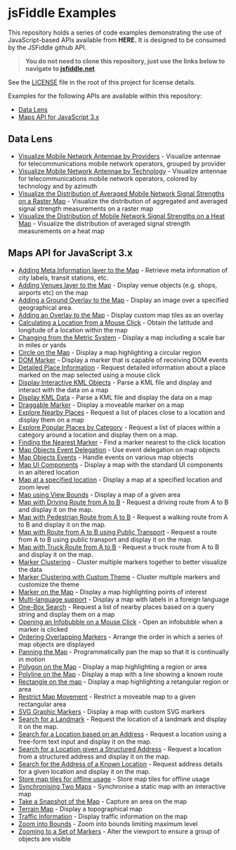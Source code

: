 # jsFiddle Examples

This repository holds a series of code examples demonstrating the use of JavaScript-based APIs available from **HERE.** It is designed to be consumed by the JSFiddle github API.

> **You do not need to clone this repository, just use the links below to navigate to [jsfiddle.net](http://jsfiddle.net)**.

See the [LICENSE](LICENSE) file in the root of this project for license details.

Examples for the following APIs are available within this repository:

* [Data Lens](https://datalens.here.com)
* [Maps API for JavaScript 3.x](https://developer.here.com/develop/javascript-api)


## Data Lens

* [Visualize Mobile Network Antennae by Providers](http://jsfiddle.net/gh/get/jquery/2.1.0/heremaps/jsfiddle-github/tree/master/telco-categorical-markers) - Visualize antennae for telecommunications mobile network operators, grouped by provider
* [Visualize Mobile Network Antennae by Technology](http://jsfiddle.net/gh/get/jquery/2.1.0/heremaps/jsfiddle-github/tree/master/telco-antennas) - Visualize antennae for telecommunications mobile network operators, colored by technology and by azimuth
* [Visualize the Distribution of Averaged Mobile Network Signal Strengths on a Raster Map](http://jsfiddle.net/gh/get/jquery/2.1.0/heremaps/jsfiddle-github/tree/master/telco-rastermap) - Visualize the distribution of aggregated and averaged signal strength measurements on a raster map
* [Visualize the Distribution of Mobile Network Signal Strengths on a Heat Map](http://jsfiddle.net/gh/get/jquery/2.1.0/heremaps/jsfiddle-github/tree/master/telco-heatmap) - Visualize the distribution of averaged signal strength measurements on a heat map


## Maps API for JavaScript 3.x

* [Adding Meta Information layer to the Map](http://jsfiddle.net/gh/get/jquery/2.1.0/heremaps/jsfiddle-github/tree/master/meta-info-layer) - Retrieve meta information of city labels, transit stations, etc.
* [Adding Venues layer to the Map](http://jsfiddle.net/gh/get/jquery/2.1.0/heremaps/jsfiddle-github/tree/master/venues-layer) - Display venue objects (e.g. shops, airports etc) on the map
* [Adding a Ground Overlay to the Map](http://jsfiddle.net/gh/get/jquery/2.1.0/heremaps/jsfiddle-github/tree/master/ground-overlay) - Display an image over a specified geographical area.
* [Adding an Overlay to the Map](http://jsfiddle.net/gh/get/jquery/2.1.0/heremaps/jsfiddle-github/tree/master/custom-tile-overlay) - Display custom map tiles as an overlay
* [Calculating a Location from a Mouse Click](http://jsfiddle.net/gh/get/jquery/2.1.0/heremaps/jsfiddle-github/tree/master/position-on-mouse-click) - Obtain the latitude and longitude of a location within the map
* [Changing from the Metric System](http://jsfiddle.net/gh/get/jquery/2.1.0/heremaps/jsfiddle-github/tree/master/map-scale-bar-changing-from-the-metric-system) - Display a map including a scale bar in miles or yards
* [Circle on the Map](http://jsfiddle.net/gh/get/jquery/2.1.0/heremaps/jsfiddle-github/tree/master/circle-on-the-map) - Display a map highlighting a circular region
* [DOM Marker](http://jsfiddle.net/gh/get/jquery/2.1.0/heremaps/jsfiddle-github/tree/master/map-with-dom-marker) - Display a marker that is capable of receiving DOM events
* [Detailed Place Information](http://jsfiddle.net/gh/get/jquery/2.1.0/heremaps/jsfiddle-github/tree/master/get-place-details) - Request detailed information about a place marked on the map selected using a mouse click
* [Display Interactive KML Objects](http://jsfiddle.net/gh/get/jquery/2.1.0/heremaps/jsfiddle-github/tree/master/map-with-interactive-kml-objects) - Parse a KML file and display and interact with the data on a map
* [Display KML Data](http://jsfiddle.net/gh/get/jquery/2.1.0/heremaps/jsfiddle-github/tree/master/display-kml-on-map) - Parse a KML file and display the data on a map
* [Draggable Marker](http://jsfiddle.net/gh/get/jquery/2.1.0/heremaps/jsfiddle-github/tree/master/draggable-marker) - Display a moveable marker on a map
* [Explore Nearby Places](http://jsfiddle.net/gh/get/jquery/2.1.0/heremaps/jsfiddle-github/tree/master/identify-places-at-location) - Request a list of places close to a location and display them on a map
* [Explore Popular Places by Category](http://jsfiddle.net/gh/get/jquery/2.1.0/heremaps/jsfiddle-github/tree/master/explore-places) - Request a list of places within a category around a location and display them on a map.
* [Finding the Nearest Marker](http://jsfiddle.net/gh/get/jquery/2.1.0/heremaps/jsfiddle-github/tree/master/finding-the-nearest-marker) - Find a marker nearest to the click location
* [Map Objects Event Delegation](http://jsfiddle.net/gh/get/jquery/2.1.0/heremaps/jsfiddle-github/tree/master/map-objects-event-delegation) - Use event delegation on map objects
* [Map Objects Events](http://jsfiddle.net/gh/get/jquery/2.1.0/heremaps/jsfiddle-github/tree/master/map-object-events-displayed) - Handle events on various map objects
* [Map UI Components](http://jsfiddle.net/gh/get/jquery/2.1.0/heremaps/jsfiddle-github/tree/master/moved-map-components) - Display a map with the standard UI components in an altered location
* [Map at a specified location](http://jsfiddle.net/gh/get/jquery/2.1.0/heremaps/jsfiddle-github/tree/master/map-at-specified-location) - Display a map at a specified location and zoom level
* [Map using View Bounds](http://jsfiddle.net/gh/get/jquery/2.1.0/heremaps/jsfiddle-github/tree/master/map-using-view-bounds) - Display a map of a given area
* [Map with Driving Route from A to B](http://jsfiddle.net/gh/get/jquery/2.1.0/heremaps/jsfiddle-github/tree/master/map-with-route-from-a-to-b) - Request a driving route from A to B and display it on the map.
* [Map with Pedestrian Route from A to B](http://jsfiddle.net/gh/get/jquery/2.1.0/heremaps/jsfiddle-github/tree/master/map-with-pedestrian-route-from-a-to-b) - Request a walking route from A to B and display it on the map.
* [Map with Route from A to B using Public Transport](http://jsfiddle.net/gh/get/jquery/2.1.0/heremaps/jsfiddle-github/tree/master/map-with-route-from-a-to-b-using-public-transport) - Request a route from A to B using public transport and display it on the map.
* [Map with Truck Route from A to B](http://jsfiddle.net/gh/get/jquery/2.1.0/heremaps/jsfiddle-github/tree/master/map-with-truck-route-from-a-to-b) - Request a truck route from A to B and display it on the map.
* [Marker Clustering](http://jsfiddle.net/gh/get/jquery/2.1.0/heremaps/jsfiddle-github/tree/master/marker-clustering) - Cluster multiple markers together to better visualize the data
* [Marker Clustering with Custom Theme](http://jsfiddle.net/gh/get/jquery/2.1.0/heremaps/jsfiddle-github/tree/master/custom-cluster-theme) - Cluster multiple markers and customize the theme
* [Marker on the Map](http://jsfiddle.net/gh/get/jquery/2.1.0/heremaps/jsfiddle-github/tree/master/markers-on-the-map) - Display a map highlighting points of interest
* [Multi-language support](http://jsfiddle.net/gh/get/jquery/2.1.0/heremaps/jsfiddle-github/tree/master/map-multi-language-support) - Display a map with labels in a foreign language
* [One-Box Search](http://jsfiddle.net/gh/get/jquery/2.1.0/heremaps/jsfiddle-github/tree/master/search-for-places) - Request a list of nearby places based on a query string and display them on a map
* [Opening an Infobubble on a Mouse Click](http://jsfiddle.net/gh/get/jquery/2.1.0/heremaps/jsfiddle-github/tree/master/open-infobubble) - Open an infobubble when a marker is clicked
* [Ordering Overlapping Markers](http://jsfiddle.net/gh/get/jquery/2.1.0/heremaps/jsfiddle-github/tree/master/ordering-overlapping-markers) - Arrange the order in which a series of map objects are displayed
* [Panning the Map](http://jsfiddle.net/gh/get/jquery/2.1.0/heremaps/jsfiddle-github/tree/master/panning-the-map) - Programmatically pan the map so that it is continually in motion
* [Polygon on the Map](http://jsfiddle.net/gh/get/jquery/2.1.0/heremaps/jsfiddle-github/tree/master/polygon-on-the-map) - Display a map highlighting a region or area
* [Polyline on the Map](http://jsfiddle.net/gh/get/jquery/2.1.0/heremaps/jsfiddle-github/tree/master/polyline-on-the-map) - Display a map with a line showing a known route
* [Rectangle on the map](http://jsfiddle.net/gh/get/jquery/2.1.0/heremaps/jsfiddle-github/tree/master/rectangle-on-the-map) - Display a map highlighting a retangular region or area
* [Restrict Map Movement](http://jsfiddle.net/gh/get/jquery/2.1.0/heremaps/jsfiddle-github/tree/master/restrict-map) - Restrict a moveable map to a given rectangular area
* [SVG Graphic Markers](http://jsfiddle.net/gh/get/jquery/2.1.0/heremaps/jsfiddle-github/tree/master/map-with-svg-graphic-markers) - Display a map with custom SVG markers
* [Search for a Landmark](http://jsfiddle.net/gh/get/jquery/2.1.0/heremaps/jsfiddle-github/tree/master/search-for-landmark) - Request the location of a landmark and display it on the map.
* [Search for a Location based on an Address](http://jsfiddle.net/gh/get/jquery/2.1.0/heremaps/jsfiddle-github/tree/master/geocode-a-location-from-address) - Request a location using a free-form text input and display it on the map.
* [Search for a Location given a Structured Address](http://jsfiddle.net/gh/get/jquery/2.1.0/heremaps/jsfiddle-github/tree/master/geocode-a-location-from-structured-address) - Request a location from a structured address and display it on the map.
* [Search for the Address of a Known Location](http://jsfiddle.net/gh/get/jquery/2.1.0/heremaps/jsfiddle-github/tree/master/reverse-geocode-an-address-from-location) - Request address details for a given location and display it on the map.
* [Store map tiles for offline usage](http://jsfiddle.net/gh/get/jquery/2.1.0/heremaps/jsfiddle-github/tree/master/offline-map) - Store map tiles for offline usage
* [Synchronising Two Maps](http://jsfiddle.net/gh/get/jquery/2.1.0/heremaps/jsfiddle-github/tree/master/synchronising-two-maps) - Synchronise a static map with an interactive map
* [Take a Snapshot of the Map](http://jsfiddle.net/gh/get/jquery/2.1.0/heremaps/jsfiddle-github/tree/master/capture-map-area) - Capture an area on the map
* [Terrain Map](http://jsfiddle.net/gh/get/jquery/2.1.0/heremaps/jsfiddle-github/tree/master/terrain-map) - Display a topographical map
* [Traffic Information](http://jsfiddle.net/gh/get/jquery/2.1.0/heremaps/jsfiddle-github/tree/master/showing-traffic-information) - Display traffic information on the map
* [Zoom into Bounds](http://jsfiddle.net/gh/get/jquery/2.1.0/heremaps/jsfiddle-github/tree/master/custom-zooming-into-bounds) - Zoom into bounds limiting maximum level
* [Zooming to a Set of Markers](http://jsfiddle.net/gh/get/jquery/2.1.0/heremaps/jsfiddle-github/tree/master/zoom-to-set-of-markers) - Alter the viewport  to ensure a group of objects are visible
